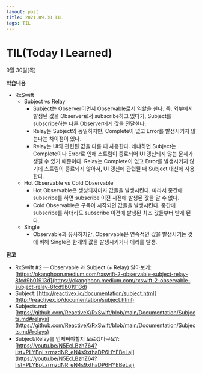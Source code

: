 ```yaml
---
layout: post
title: 2021.09.30 TIL
tags: TIL
---
```

# TIL(Today I Learned)

9월 30일(목)

**학습내용**

- RxSwift
    - Subject vs Relay
        - Subject는 Observer이면서 Observable로서 역할을 한다. 즉, 외부에서 발생된 값을 Observer로서 subscribe하고 있다가, Subject를 subscribe하는 다른 Observer에게 값을 전달한다.
        - Relay는 Subject와 동일하지만, Complete이 없고 Error를 발생시키지 않는다는 차이점이 있다.
        - Relay는 UI와 관련된 값을 다룰 때 사용한다. 왜냐하면 Subject는 Complete이나 Error로 인해 스트림이 종료되어 UI 갱신되지 않는 문제가 생길 수 있기 때문이다. Relay는 Complete이 없고 Error를 발생시키지 않기에 스트림이 종료되지 않아서, UI 갱신에 관련될 때 Subject 대신에 사용한다.
    - Hot Observable vs Cold Observable
        - Hot Observable은 생성되자마자 값들을 발생시킨다. 따라서 중간에 subscribe를 하면 subscribe 이전 시점에 발생된 값을 알 수 없다.
        - Cold Observable은 구독이 시작되면 값들을 발생시킨다. 중간에 subscribe를 하더라도 subscribe 이전에 발생된 최초 값들부터 받게 된다.
    - Single
        - Observable과 유사하지만, Observable은 연속적인 값을 발생시키는 것에 비해 Single은 한개의 값을 발생시키거나 에러를 발생.

**참고**

- RxSwift #2 — Observable 과 Subject (+ Relay) 알아보기: [https://okanghoon.medium.com/rxswift-2-observable-subject-relay-8fcd9b01913d](https://okanghoon.medium.com/rxswift-2-observable-subject-relay-8fcd9b01913d)
- Subject: [http://reactivex.io/documentation/subject.html](http://reactivex.io/documentation/subject.html)
- Subjects.md: [https://github.com/ReactiveX/RxSwift/blob/main/Documentation/Subjects.md#relays](https://github.com/ReactiveX/RxSwift/blob/main/Documentation/Subjects.md#relays)
- Subject/Relay를 언제써야할지 모르겠다구요?: [https://youtu.be/N5EcLBzhZ64?list=PLYBpLzrmzdNR_eN4s9xthaDP6HYEBeLaj](https://youtu.be/N5EcLBzhZ64?list=PLYBpLzrmzdNR_eN4s9xthaDP6HYEBeLaj)
